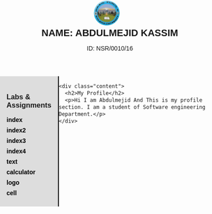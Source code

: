 
<!DOCTYPE html>
<html>
<head>
  <title>My Website</title>
  <style>
    body {
      font-family: Arial, sans-serif;
      margin: 0;
      padding: 0;
    }

    header {
      display: flex;
      align-items: center;
      background-color: #f2f2f2;
      padding: 10px;
    }

    header img {
      width: 60px;
      height: 60px;
      border-radius: 50%;
      margin-right: 15px;
    }

    header h1 {
      margin: 0;
      font-size: 22px;
    }

    .container {
      display: flex;
    }

    .sidebar {
      width: 200px;
      background-color: #ddd;
      padding: 15px;
      border-right: 2px solid black;
    }

    .sidebar a {
      display: block;
      margin: 8px 0;
      text-decoration: none;
      color: black;
      font-weight: bold;
    }

    .sidebar a:hover {
      color: blue;
    }

    .content {
      flex: 1;
      background-color: #eee;
      padding: 20px;
    }
  </style>
</head>
<body>
  <header>
    <img src="wku.jpg" alt="User Picture">
    <div>
      <h1>NAME: ABDULMEJID KASSIM</h1>
      <p>ID: NSR/0010/16</p>
    </div>
  </header>

  <div class="container">
    <div class="sidebar">
      <h3>Labs & Assignments</h3>
      <a href="index.html">index</a>
      <a href="index2.html">index2</a>
      <a href="index3.html">index3</a>
      <a href="index4.html">index4</a>
      <a href="text.html.html">text</a>
      <a href="calculator.html">calculator</a>
      <a href="logo.html">logo</a>
      <a href="cell.html">cell</a>
    </div>

    <div class="content">
      <h2>My Profile</h2>
      <p>Hi I am Abdulmejid And This is my profile section. I am a student of Software engineering Department.</p>
    </div>
  </div>
<!-- Code injected by live-server -->
<script>
	// <![CDATA[  <-- For SVG support
	if ('WebSocket' in window) {
		(function () {
			function refreshCSS() {
				var sheets = [].slice.call(document.getElementsByTagName("link"));
				var head = document.getElementsByTagName("head")[0];
				for (var i = 0; i < sheets.length; ++i) {
					var elem = sheets[i];
					var parent = elem.parentElement || head;
					parent.removeChild(elem);
					var rel = elem.rel;
					if (elem.href && typeof rel != "string" || rel.length == 0 || rel.toLowerCase() == "stylesheet") {
						var url = elem.href.replace(/(&|\?)_cacheOverride=\d+/, '');
						elem.href = url + (url.indexOf('?') >= 0 ? '&' : '?') + '_cacheOverride=' + (new Date().valueOf());
					}
					parent.appendChild(elem);
				}
			}
			var protocol = window.location.protocol === 'http:' ? 'ws://' : 'wss://';
			var address = protocol + window.location.host + window.location.pathname + '/ws';
			var socket = new WebSocket(address);
			socket.onmessage = function (msg) {
				if (msg.data == 'reload') window.location.reload();
				else if (msg.data == 'refreshcss') refreshCSS();
			};
			if (sessionStorage && !sessionStorage.getItem('IsThisFirstTime_Log_From_LiveServer')) {
				console.log('Live reload enabled.');
				sessionStorage.setItem('IsThisFirstTime_Log_From_LiveServer', true);
			}
		})();
	}
	else {
		console.error('Upgrade your browser. This Browser is NOT supported WebSocket for Live-Reloading.');
	}
	// ]]>
</script>
</body>
</html>
